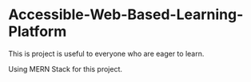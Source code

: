 # Accessible-Web-Based-Learning-Platform

This is project is useful to everyone who are eager to learn.
 
Using MERN Stack for this project. 
